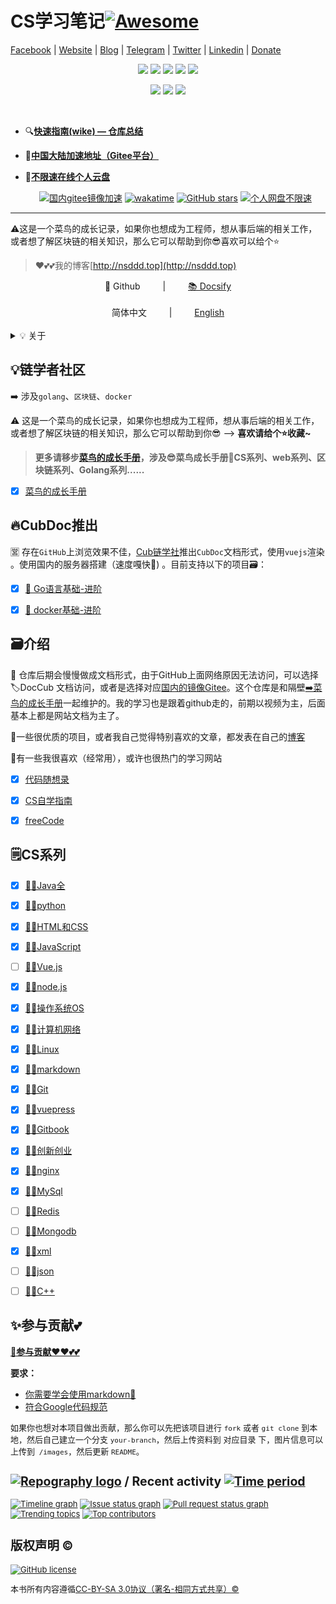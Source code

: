 # CS学习笔记[![Awesome](https://cdn.rawgit.com/sindresorhus/awesome/d7305f38d29fed78fa85652e3a63e154dd8e8829/media/badge.svg)](https://github.com/3293172751/cs-awesome-Block_Chain)

[Facebook](https://www.facebook.com/profile.php?id=100034435372354) | [Website](https://telsacoin.io/) | [Blog](http://nsddd.top) | [Telegram](https://t.me/smile3293172751) | [Twitter](https://twitter.com/xxw3293172751) | [Linkedin](https://www.linkedin.cn/injobs/in/xiongxinwei-xiong-7606a0227) | [Donate](https://liberapay.com/xiongxinwei/donate)

<div align='center'>
<a href="https://www.linkedin.cn/injobs/in/xiongxinwei-xiong-7606a0227" target="_blank"><img src="https://img.shields.io/badge/linkedin-xiongxinwei-yellowgreen?logo=linkedin&style=flat-square"></a>
<a href="https://twitter.com/xxw3293172751" target="_blank"><img src="https://img.shields.io/badge/twitter-%40xxw3293172751-informational?logo=twitter&style=flat-square"></a>
<a href="https://www.zhihu.com/people/3293172751" target="_blank"><img src="https://img.shields.io/badge/%E7%9F%A5%E4%B9%8E-%E9%93%BE%E5%AD%A6%E8%80%85%E7%A4%BE%E5%8C%BA-blue?logo=zhihu&style=flat-square"></a>
<a href="https://s2.loli.net/2022/07/05/sQHuozItvWg1heA.jpg" target="_blank"><img src="https://img.shields.io/badge/%E5%BE%AE%E4%BF%A1-smile-brightgreen?logo=wechat&style=flat-square"></a>
<a href="https://space.bilibili.com/14089380" target="_blank"><img src="https://img.shields.io/badge/b%E7%AB%99-%E6%97%A0%E4%B8%8E%E4%BC%A6%E6%AF%94%E7%9A%84%E5%BE%97%E5%BE%97-red?logo=bilibili&style=flat-square"></a>
</div>
<p align='center'>
<a href="https://weibo.com/u/6248930985" target="_blank"><img src="https://img.shields.io/badge/%E5%BE%AE%E5%8D%9A-%E6%97%A0%E4%B8%8E%E4%BC%A6%E6%AF%94%E7%9A%84%E5%BE%97%E5%BE%97-critical?style=social&logo=Sina%20Weibo"></a>
<a href="https://github.com/3293172751" target="_blank"><img src="https://img.shields.io/badge/Github-xiongxinwei-inactive?style=social&logo=github"></a>
<a href="http://nsddd.top" target="_blank"><img src="https://img.shields.io/badge/%E5%8D%9A%E5%AE%A2-%40xiongxinwei-blue?style=social&logo=Octopus%20Deploy"></a>
</p>
<br>

+ 🔍[**快速指南(wike) — 仓库总结**](https://github.com/3293172751/Block_Chain/wiki)

+ 🔗[**中国大陆加速地址（Gitee平台）**](https://gitee.com/xxw3293172751/Block_Chain)

+ 📵[**不限速在线个人云盘**](https://xxw.nsddd.top/s/wRSz)

  <p align='center'>
  <a href="https://gitee.com/xxw3293172751/CS_COURSE"><img src="https://img.shields.io/badge/gitee-%40xxw3293172751-green?logo=gitee" title="国内gitee镜像加速"></a>
  <a href="https://wakatime.com/badge/github/3293172751/CS_COURSE"><img src="https://wakatime.com/badge/github/3293172751/CS_COURSE.svg" alt="wakatime" title="CS项目的进展时长"></a>
  <a href="https://github.com/3293172751/cs-awesome-Block_Chain/stargazers"><img alt="GitHub stars" src="https://img.shields.io/github/stars/3293172751/CS_COURSE?style=plastic"></a>
  <a href="https://xxw.nsddd.top/s/x9T4"><img alt="个人网盘不限速" src="https://img.shields.io/badge/cloud-xiongxinwei-red?logo=iCloud" title="个人网盘不限速下载浏览"></a>
  </p>

---

⚠️这是一个菜鸟的成长记录，如果你也想成为工程师，想从事后端的相关工作，或者想了解区块链的相关知识，那么它可以帮助到你😎喜欢可以给个⭐

>   ❤️💕💕我的博客[http://nsddd.top](http://nsddd.top)
>

<div align="center">
📖 Github
&emsp;&emsp; | &emsp;&emsp;
<a href="https://interview.huihut.com">📚 Docsify</a>
</div> 
<br>

<div align="center">
简体中文
&emsp;&emsp; | &emsp;&emsp;
<a href="https://github.com/huihut/interview/blob/master/README_en.md">English</a>
</div> 
<br>

<details><summary>💡 关于</summary>

⚠️这是一个菜鸟的成长记录，如果你也想成为工程师，想从事后端的相关工作，或者想了解区块链的相关知识，那么它可以帮助到你😎喜欢可以给个⭐

💡 侧边目录支持方式：[📚 Docsify 文档](https://interview.huihut.com)、[Github + TOC 导航](https://github.com/jawil/GayHub)（[TOC预览.png](https://gitee.com/huihut/interview/raw/master/images/TOC预览.png)）

📄 保存为 PDF 方式：使用 Chrome 浏览器打开 <a href="https://interview.huihut.com">📚 Docsify 文档</a> 页面，缩起左侧目录-右键 - 打印 - 选择目标打印机是另存为PDF - 保存（[打印预览.png](https://gitee.com/huihut/interview/raw/master/images/打印预览.png)）

👣 存在数学公式无法正常显示问题，强烈推荐[:triangular_ruler: MathJax Plugin for Github](https://chrome.google.com/webstore/detail/mathjax-plugin-for-github/ioemnmodlmafdkllaclgeombjnmnbima) 插件使用。

🙏 仓库内容如有错误或改进欢迎 issue 或 pr，建议或讨论可在 [#12](https://github.com/huihut/interview/issues/12) 提出。由于本人水平有限，仓库中的知识点有来自本人原创、读书笔记、书籍、博文等，非原创均已标明出处，如有遗漏，请 issue 提出。本仓库遵循 [CC BY-NC-SA 4.0（署名 - 非商业性使用 - 相同方式共享）](https://github.com/huihut/interview/blob/master/LICENSE) 协议，转载请注明出处，不得用于商业目的。
    
</details>



## 💡链学者社区

 ➡️ 涉及`golang`、`区块链`、`docker`

⚠️ 这是一个菜鸟的成长记录，如果你也想成为工程师，想从事后端的相关工作，或者想了解区块链的相关知识，那么它可以帮助到你😎 —> **喜欢请给个⭐收藏~**

>  **更多请移步[菜鸟的成长手册](https://github.com/3293172751/cs-awesome-Block_Chain)，涉及😎菜鸟成长手册🎈CS系列、web系列、区块链系列、Golang系列......**

+ [x] [菜鸟的成长手册](https://github.com/3293172751/cs-awesome-Block_Chain)



## 🔥CubDoc推出

🈺 存在`GitHub`上浏览效果不佳，[Cub链学社](https://github.com/C-UB)推出`CubDoc`文档形式，使用`vuejs`渲染 。使用国内的服务器搭建（速度嘎快:bullettrain_front:) 。目前支持以下的项目🗃️：

+ [x] [:speedboat: Go语言基础-进阶](https://go.nsddd.top)

+ [x] [:speedboat: docker基础-进阶](https://docker.nsddd.top)



## 🗃️介绍

🔖 仓库后期会慢慢做成文档形式，由于GitHub上面网络原因无法访问，可以选择🏷️DocCub 文档访问，或者是选择对应[国内的镜像Gitee](https://gitee.com/xxw3293172751/CS_COURSE)。这个仓库是和隔壁[➡️菜鸟的成长手册](https://github.com/3293172751/cs-awesome-Block_Chain)一起维护的。我的学习也是跟着github走的，前期以视频为主，后面基本上都是网站文档为主了。

:cherry_blossom:一些很优质的项目，或者我自己觉得特别喜欢的文章，都发表在自己的[博客](http://nsddd.top)

📔有一些我很喜欢（经常用），或许也很热门的学习网站

+ [x] [代码随想录](https://www.programmercarl.com/)
+ [x] [CS自学指南](https://csdiy.wiki/)
+ [x] [freeCode](https://www.freecodecamp.org/)



## 🗒️CS系列

+ [x] [🎉🔖Java全](java/README.md)

+ [x] [🎉🔖python](python3/README.md)

+ [x] [🎉🔖HTML和CSS](HTML/README.md)

+ [x] [🎉🔖JavaScript](javascript/README.md)

+ [ ] [🎉🔖Vue.js](vue/README.md)

+ [x] [🎉🔖node.js](node/README.md)

+ [x] [🎉🔖操作系统OS](https://github.com/3293172751/os)

+ [x] [🎉🔖计算机网络](www/README.md)

+ [x] [🎉🔖Linux](linux/README.md)

+ [x] [🎉🔖markdown](markdown/README.md)

+ [x] [🎉🔖Git](Git/README.md)

+ [x] [🎉🔖vuepress](Git/README.md)

+ [x] [🎉🔖Gitbook](gitbook/README.md)

+ [x] [🎉🔖创新创业](创新创业/README.md)

+ [x] [🎉🔖nginx](Nginx/README.md)

+ [x] [🎉🔖MySql](mysql/README.md)

+ [ ] [🎉🔖Redis](mysql/README.md)

+ [ ] [🎉🔖Mongodb](mysql/README.md)

+ [x] [🎉🔖xml](xml/README.md)

+ [ ] [🎉🔖json](json/README.md)

+ [ ] [🎉🔖C++](C++/README.md)



## ✨参与贡献💕

 **[🫵参与贡献❤️❤️💕💕](https://nsddd.top/archives/contributors)** 

**要求：**

+ [你需要学会使用markdown🔖](https://github.com/3293172751/CS_COURSE/blob/master/markdown/README.md)
+ [符合Google代码规范](https://zh-google-styleguide.readthedocs.io/en/latest/google-cpp-styleguide/)

<font size = 2>如果你也想对本项目做出贡献，那么你可以先把该项目进行 `fork` 或者 `git clone` 到本地，然后自己建立一个分支 `your-branch`，然后上传资料到 对应目录 下，图片信息可以上传到` /images`，然后更新 `README`。


## [![Repography logo](https://images.repography.com/logo.svg)](https://repography.com) / Recent activity [![Time period](https://images.repography.com/26892425/3293172751/CS_COURSE/recent-activity/75d16aa9cc6c3519effd2fec7f24fae5_badge.svg)](https://repography.com)
[![Timeline graph](https://images.repography.com/26892425/3293172751/CS_COURSE/recent-activity/75d16aa9cc6c3519effd2fec7f24fae5_timeline.svg)](https://github.com/3293172751/CS_COURSE/commits)
[![Issue status graph](https://images.repography.com/26892425/3293172751/CS_COURSE/recent-activity/75d16aa9cc6c3519effd2fec7f24fae5_issues.svg)](https://github.com/3293172751/CS_COURSE/issues)
[![Pull request status graph](https://images.repography.com/26892425/3293172751/CS_COURSE/recent-activity/75d16aa9cc6c3519effd2fec7f24fae5_prs.svg)](https://github.com/3293172751/CS_COURSE/pulls)
[![Trending topics](https://images.repography.com/26892425/3293172751/CS_COURSE/recent-activity/75d16aa9cc6c3519effd2fec7f24fae5_words.svg)](https://github.com/3293172751/CS_COURSE/commits)
[![Top contributors](https://images.repography.com/26892425/3293172751/CS_COURSE/recent-activity/75d16aa9cc6c3519effd2fec7f24fae5_users.svg)](https://github.com/3293172751/CS_COURSE/graphs/contributors)



## 版权声明 &copy;

[![GitHub license](https://sm.nsddd.top//typora/cs-awesome-Block_Chain?mail:3293172751@qq.com)](http://zh.wikipedia.org/wiki/Wikipedia:CC-by-sa-3.0协议文本)

本书所有内容遵循[CC-BY-SA 3.0协议（署名-相同方式共享）&copy;](http://zh.wikipedia.org/wiki/Wikipedia:CC-by-sa-3.0协议文本) 
